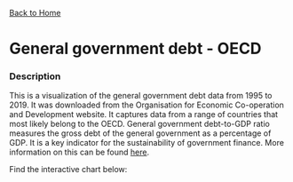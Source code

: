 
[Back to Home](https://jnrkufuor.github.io/kufuor-portfolio/) 
# General government debt - OECD
### Description
This is a visualization of the general government debt data from 1995 to 2019. It was downloaded from the Organisation for Economic Co-operation and Development website. It captures data from a range of countries that most likely belong to the OECD. 
General government debt-to-GDP ratio measures the gross debt of the general government as a percentage of GDP. It is a key indicator for the sustainability of government finance.
More information on this can be found [here](https://data.oecd.org/gga/general-government-debt.htm). 

Find the interactive chart below: 

<div class="flourish-embed flourish-chart" data-src="visualisation/5290693"><script src="https://public.flourish.studio/resources/embed.js"></script></div>
